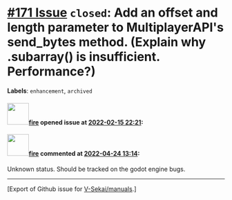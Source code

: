 # [\#171 Issue](https://github.com/V-Sekai/manuals/issues/171) `closed`: Add an offset and length parameter to MultiplayerAPI's send_bytes method. (Explain why .subarray() is insufficient. Performance?)
**Labels**: `enhancement`, `archived`


#### <img src="https://avatars.githubusercontent.com/u/32321?u=c2e06a3d2b49a467aa907e54aa259516440267cc&v=4" width="50">[fire](https://github.com/fire) opened issue at [2022-02-15 22:21](https://github.com/V-Sekai/manuals/issues/171):



#### <img src="https://avatars.githubusercontent.com/u/32321?u=c2e06a3d2b49a467aa907e54aa259516440267cc&v=4" width="50">[fire](https://github.com/fire) commented at [2022-04-24 13:14](https://github.com/V-Sekai/manuals/issues/171#issuecomment-1107839745):

Unknown status. Should be tracked on the godot engine bugs.


-------------------------------------------------------------------------------



[Export of Github issue for [V-Sekai/manuals](https://github.com/V-Sekai/manuals).]
